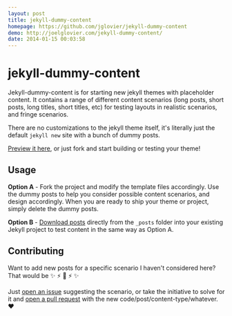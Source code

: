 ```yaml
---
layout: post
title: jekyll-dummy-content
homepage: https://github.com/jglovier/jekyll-dummy-content
demo: http://joelglovier.com/jekyll-dummy-content/
date: 2014-01-15 00:03:58
---
```

# jekyll-dummy-content

Jekyll-dummy-content is for starting new jekyll themes with placeholder content. It contains a range of different content scenarios (long posts, short posts, long titles, short titles, etc) for testing layouts in realistic scenarios, and fringe scenarios.

There are no customizations to the jekyll theme itself, it's literally just the default `jekyll new` site with a bunch of dummy posts.

[Preview it here](http://joelglovier.com/jekyll-dummy-content/), or just fork and start building or testing your theme!

## Usage

**Option A** - Fork the project and modify the template files accordingly. Use the dummy posts to help you consider possible content scenarios, and design accordingly. When you are ready to ship your theme or project, simply delete the dummy posts.

**Option B** - [Download posts](https://github.com/jglovier/jekyll-dummy-content/tree/gh-pages/_posts) directly from the `_posts` folder into your existing Jekyll project to test content in the same way as Option A.

## Contributing

Want to add new posts for a specific scenario I haven't considered here? That would be :sparkles: :zap: :metal: :zap: :sparkles:

Just [open an issue](https://github.com/jglovier/jekyll-dummy-content/issues) suggesting the scenario, or take the initiative to solve for it and [open a pull request](https://github.com/jglovier/jekyll-dummy-content/compare/) with the new code/post/content-type/whatever. :heart:
